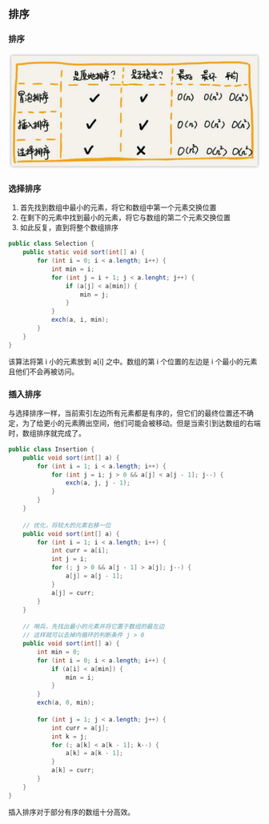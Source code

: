 ## 排序

### 排序

![](./pics/sort1.png)

### 选择排序

1. 首先找到数组中最小的元素，将它和数组中第一个元素交换位置
2. 在剩下的元素中找到最小的元素，将它与数组的第二个元素交换位置
3. 如此反复，直到将整个数组排序

```java
public class Selection {
    public static void sort(int[] a) {
        for (int i = 0; i < a.length; i++) {
            int min = i;
            for (int j = i + 1; j < a.lenght; j++) {
                if (a[j] < a[min]) {
                    min = j;
                }
            }
            exch(a, i, min);
        }
    }
}
```

该算法将第 i 小的元素放到 a[i] 之中。数组的第 i 个位置的左边是 i 个最小的元素且他们不会再被访问。

### 插入排序

与选择排序一样，当前索引左边所有元素都是有序的，但它们的最终位置还不确定，为了给更小的元素腾出空间，他们可能会被移动。但是当索引到达数组的右端时，数组排序就完成了。

```java
public class Insertion {
    public void sort(int[] a) {
        for (int i = 1; i < a.length; i++) {
            for (int j = i; j > 0 && a[j] < a[j - 1]; j--) {
                exch(a, j, j - 1);
            }
        }
    }

    // 优化，将较大的元素右移一位
    public void sort(int[] a) {
        for (int i = 1; i < a.length; i++) {
            int curr = a[i];
            int j = i;
            for (; j > 0 && a[j - 1] > a[j]; j--) {
                a[j] = a[j - 1];
            }
            a[j] = curr;
        }
    }

    // 哨兵，先找出最小的元素并将它置于数组的最左边
    // 这样就可以去掉内循环的判断条件 j > 0
    public void sort(int[] a) {
        int min = 0;
        for (int i = 0; i < a.length; i++) {
            if (a[i] < a[min]) {
                min = i;
            }
        }
        exch(a, 0, min);

        for (int j = 1; j < a.length; j++) {
            int curr = a[j];
            int k = j;
            for (; a[k] < a[k - 1]; k--) {
                a[k] = a[k - 1];
            }
            a[k] = curr;
        }
    }
}
```

插入排序对于部分有序的数组十分高效。